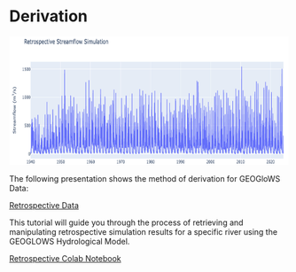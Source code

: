 # Derivation

![image4](image4.png)

The following presentation shows the method of derivation for 
GEOGloWS Data: 

[Retrospective Data](https://byu.sharepoint.com/:p:/r/sites/BYUHydroinformaticsLaboratory/Shared%20Documents/geoglows-training/GEOGLOWS%20Master%20Training%20Materials/Retrospective%20Validation/ERA5_time%20period_%20updates%20Updated.pptx?d=w28f09b16fbaf401588190b4ce215cfd9&csf=1&web=1&e=Vk5j14)

This tutorial will guide you through the process of retrieving and manipulating retrospective simulation results for a specific river using the GEOGLOWS Hydrological Model. 

[Retrospective Colab Notebook](https://colab.research.google.com/drive/1DEqWPDbIgs21N-Q4AOQC4bAdZN1PQt54#scrollTo=kN_2TS4gbTZl)